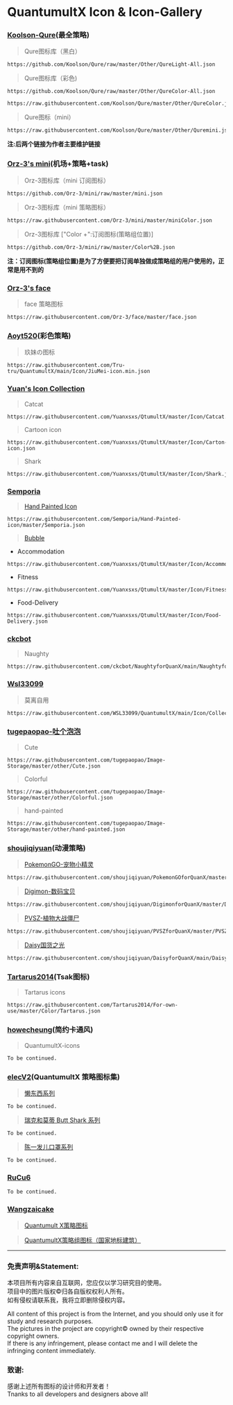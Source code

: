 # QuantumultX Icon & Icon-Gallery



### [Koolson-Qure](https://github.com/Koolson/Qure "Qure")(最全策略)
>Qure图标库（黑白）
```
https://github.com/Koolson/Qure/raw/master/Other/QureLight-All.json
```

>Qure图标库（彩色)
```
https://github.com/Koolson/Qure/raw/master/Other/QureColor-All.json
```
```
https://raw.githubusercontent.com/Koolson/Qure/master/Other/QureColor.json
```

>Qure图标（mini）
```
https://raw.githubusercontent.com/Koolson/Qure/master/Other/Quremini.json
```

**注:后两个链接为作者主要维护链接**

### [Orz-3's mini](https://github.com/Orz-3/mini "mini")(机场+策略+task)
>Orz-3图标库（mini 订阅图标）
```
https://github.com/Orz-3/mini/raw/master/mini.json
```

>Orz-3图标库（mini 策略图标）
```
https://raw.githubusercontent.com/Orz-3/mini/master/miniColor.json
```

>Orz-3图标库 ["Color +":订阅图标(策略组位置)]
```
https://github.com/Orz-3/mini/raw/master/Color%2B.json
```

**注：订阅图标(策略组位置)是为了方便要把订阅单独做成策略组的用户使用的，正常是用不到的**

### [Orz-3's face](https://github.com/Orz-3/face "face")
>face 策略图标
```
https://raw.githubusercontent.com/Orz-3/face/master/face.json
```

### [Aoyt520](https://github.com/Aoyt520/jiumeiquanX "玖妹")(彩色策略)
>玖妹の图标
```
https://raw.githubusercontent.com/Tru-tru/QuantumultX/main/Icon/JiuMei-icon.min.json
```

### [Yuan's Icon Collection](https://github.com/Yuanxsxs/QtumultX/tree/master/Icon)
>Catcat
```
https://raw.githubusercontent.com/Yuanxsxs/QtumultX/master/Icon/Catcat.json
```

>Cartoon icon
```
https://raw.githubusercontent.com/Yuanxsxs/QtumultX/master/Icon/Carton-icon.json
```

>Shark
```
https://raw.githubusercontent.com/Yuanxsxs/QtumultX/master/Icon/Shark.json
```

### [Semporia](https://github.com/Semporia "Semporia")
> [Hand Painted Icon](https://GitHub.com/Semporia/Hand-Painted-icon)
```
https://raw.githubusercontent.com/Semporia/Hand-Painted-icon/master/Semporia.json
```

> [Bubble](https://github.com/Semporia/Quantumult-X/tree/master/Bubble)

- Accommodation
```
https://raw.githubusercontent.com/Yuanxsxs/QtumultX/master/Icon/Accommodation.json
```

- Fitness
```
https://raw.githubusercontent.com/Yuanxsxs/QtumultX/master/Icon/Fitness.json
```

- Food-Delivery
```
https://raw.githubusercontent.com/Yuanxsxs/QtumultX/master/Icon/Food-Delivery.json
```

### [ckcbot](https://github.com/ckcbot/NaughtyforQuanX)
>Naughty
```
https://raw.githubusercontent.com/ckcbot/NaughtyforQuanX/main/NaughtyforQuanX.json
```

### [Wsl33099](https://github.com/WSL33099/QuantumultX)
>莫离自用
```
https://raw.githubusercontent.com/WSL33099/QuantumultX/main/Icon/Collection/Icon.json
```

### [tugepaopao-吐个泡泡](https://github.com/tugepaopao/Image-Storage)
>Cute
```
https://raw.githubusercontent.com/tugepaopao/Image-Storage/master/other/Cute.json
```

>Colorful
```
https://raw.githubusercontent.com/tugepaopao/Image-Storage/master/other/Colorful.json
```

>hand-painted
```
https://raw.githubusercontent.com/tugepaopao/Image-Storage/master/other/hand-painted.json
```

### [shoujiqiyuan](https://github.com/shoujiqiyuan)(动漫策略)
>[PokemonGO-宠物小精灵](https://github.com/shoujiqiyuan/PokemonGOforQuanX)
```
https://raw.githubusercontent.com/shoujiqiyuan/PokemonGOforQuanX/master/PokemonGo.json
```

>[Digimon-数码宝贝](https://github.com/shoujiqiyuan/DigimonforQuanX)
```
https://raw.githubusercontent.com/shoujiqiyuan/DigimonforQuanX/master/Digimon.json
```

>[PVSZ-植物大战僵尸](https://github.com/shoujiqiyuan/PVSZforQuanX)
```
https://raw.githubusercontent.com/shoujiqiyuan/PVSZforQuanX/master/PVSZ.json
```

>[Daisy国货之光](https://github.com/shoujiqiyuan/DaisyforQuanX)
```
https://raw.githubusercontent.com/shoujiqiyuan/DaisyforQuanX/main/Daisy.json
```

### [Tartarus2014](https://github.com/Tartarus2014/For-own-use/tree/master/Color)(Tsak图标)
>Tartarus icons
```
https://raw.githubusercontent.com/Tartarus2014/For-own-use/master/Color/Tartarus.json
```

### [howecheung](https://github.com/howecheung/QuantumultX-icons)(简约卡通风)
>QuantumultX-icons
```
To be continued.
```

### [elecV2](https://github.com/elecV2/QuantumultX-ICON "QuantumultX 策略图标集")(QuantumultX 策略图标集)
>[懒东西系列](https://github.com/elecV2/QuantumultX-ICON/tree/master/lazy)
```
To be continued.
```

>[瑞克和莫蒂 Butt Shark 系列](https://github.com/elecV2/QuantumultX-ICON/tree/master/R%26M)
```
To be continued.
```

>[陈一发儿口罩系列](https://github.com/elecV2/QuantumultX-ICON/tree/master/cyf)
```
To be continued.
```

### [RuCu6](https://github.com/RuCu6/QuanX/tree/main/Icons)
```
To be continued.
```

### [Wangzaicake](https://github.com/wangzaicake)
>[Quantumult X策略图标](https://github.com/wangzaicake/QuantumultX-Icon)

>[QuantumultX策略组图标（国家地标建筑）](https://github.com/wangzaicake/QX-CountriesIcon "粉色系")

---
### 免责声明&Statement:
  本项目所有内容来自互联网，您应仅以学习研究目的使用。<br>
  项目中的图片版权©️归各自版权权利人所有。<br>
  如有侵权请联系我，我将立即删除侵权内容。<br>

All content of this project is from the Internet, and you should only use it for study and research purposes.<br>
The pictures in the project are copyright©️ owned by their respective copyright owners.<br>
If there is any infringement, please contact me and I will delete the infringing content immediately.

### 致谢:
  感谢上述所有图标的设计师和开发者！<br>
  Tnanks to all developers and designers above all!

